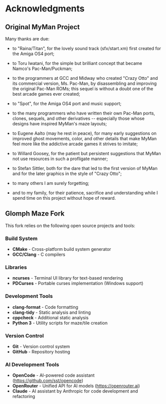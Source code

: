 # Acknowledgments

## Original MyMan Project

Many thanks are due:

* to "Raina/Titan", for the lovely sound track (sfx/start.xm) first
  created for the Amiga OS4 port;

* to Toru Iwatani, for the simple but brilliant concept that became
  Namco's Pac-Man/Puckman;

* to the programmers at GCC and Midway who created "Crazy Otto" and
  its commercial version, Ms. Pac-Man, by disassembling and improving
  the original Pac-Man ROMs; this sequel is without a doubt one of
  the best arcade games ever created;

* to "Spot", for the Amiga OS4 port and music support;

* to the many programmers who have written their own Pac-Man ports,
  clones, sequels, and other derivatives -- especially those whose
  designs have inspired MyMan's maze layouts;

* to Eugene Aalto (may he rest in peace), for many early suggestions
  on improved ghost movements, color, and other details that make
  MyMan feel more like the addictive arcade games it strives to
  imitate;

* to Willard Goosey, for the patient but persistent suggestions that
  MyMan not use resources in such a profligate manner;

* to Stefan Sittler, both for the dare that led to the first version
  of MyMan and for the later graphics in the style of "Crazy Otto";

* to many others I am surely forgetting;

* and to my family, for their patience, sacrifice and understanding
  while I spend time on this project without hope of reward.

## Glomph Maze Fork

This fork relies on the following open source projects and tools:

### Build System
* **CMake** - Cross-platform build system generator
* **GCC/Clang** - C compilers

### Libraries
* **ncurses** - Terminal UI library for text-based rendering
* **PDCurses** - Portable curses implementation (Windows support)

### Development Tools
* **clang-format** - Code formatting
* **clang-tidy** - Static analysis and linting
* **cppcheck** - Additional static analysis
* **Python 3** - Utility scripts for maze/tile creation

### Version Control
* **Git** - Version control system
* **GitHub** - Repository hosting

### AI Development Tools
* **OpenCode** - AI-powered code assistant (https://github.com/sst/opencode)
* **OpenRouter** - Unified API for AI models (https://openrouter.ai)
* **Claude** - AI assistant by Anthropic for code development and refactoring
